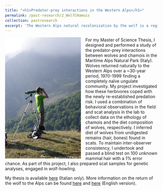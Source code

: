 ```yaml
---
title: "<h1>Predator-prey interactions in the Western Alps</h1>"
permalink: /past-research/2_WolfCHamois
collection: pastresearch
excerpt: 'The Western Alps natural recolonization by the wolf is a region-wide natural experiment. I studied how prey change their behavior once the predator returns after decades of absence.'
---
```


<img src="../images/gesso.png" alt="It can take a long time to find a chamois to observe…" style = "width:250px;height:400px;margin-right:15px;float:left">
For my Master of Science Thesis, I designed and performed a study of the predator-prey interactions between wolves and chamois in the Maritime Alps Natural Park (Italy). Wolves returned naturally to the Western Alps over a ~30-year period, 1970-1999 finding a completely naïve ungulate community. My project investigated how these herbivores coped with the newly re-established predation risk. I used a combination of behavioral observations in the field and scat analysis in the lab to collect data on the ethology of chamois and the diet composition of wolves, respectively. I inferred diet of wolves from undigested remains (hair, bones) found in scats. To maintain inter-observer consistency, I undertook and passed a blind test on 100 unknown mammal hair with a 1% error chance. As part of this project, I also prepared scat samples for genetic analyses, engaged in wolf-howling.

My thesis is available [here](http://www.centrograndicarnivori.it/media/2265a3b8.pdf) (Italian only). More information on the return of the wolf to the Alps can be found [here](http://www.centrograndicarnivori.it/) and  [here](http://www.lifewolfalps.eu/en/) (English version).
